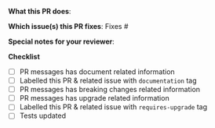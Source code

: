 <!--  Thanks for sending a pull request!  Before submitting:

1. Read our CONTRIBUTING.md guide for detailed contributing guidelines.
2. Rebase your PR if it gets out of sync with develop
-->

**What this PR does**:

**Which issue(s) this PR fixes**:
Fixes #<issue number>


**Special notes for your reviewer**:

**Checklist**
- [ ] PR messages has document related information
- [ ] Labelled this PR & related issue with `documentation` tag
- [ ] PR messages has breaking changes related information
- [ ] PR messages has upgrade related information
- [ ] Labelled this PR & related issue with `requires-upgrade` tag
- [ ] Tests updated
